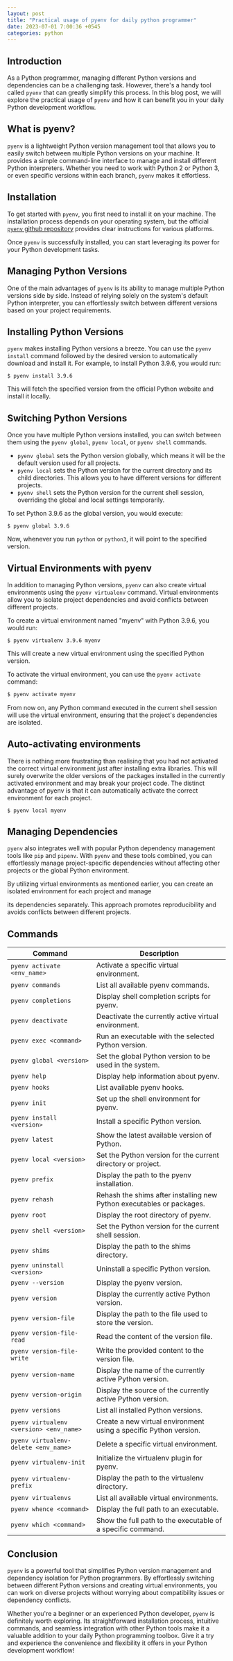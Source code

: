 ```yaml
---
layout: post
title: "Practical usage of pyenv for daily python programmer"
date: 2023-07-01 7:00:36 +0545
categories: python
---
```


## Introduction

As a Python programmer, managing different Python versions and dependencies can be a challenging task. However, there's a handy tool called `pyenv` that can greatly simplify this process. In this blog post, we will explore the practical usage of `pyenv` and how it can benefit you in your daily Python development workflow.

## What is pyenv?

`pyenv` is a lightweight Python version management tool that allows you to easily switch between multiple Python versions on your machine. It provides a simple command-line interface to manage and install different Python interpreters. Whether you need to work with Python 2 or Python 3, or even specific versions within each branch, `pyenv` makes it effortless.

## Installation

To get started with `pyenv`, you first need to install it on your machine. The installation process depends on your operating system, but the official [`pyenv` github repository](https://github.com/pyenv/pyenv) provides clear instructions for various platforms.

Once `pyenv` is successfully installed, you can start leveraging its power for your Python development tasks.

## Managing Python Versions

One of the main advantages of `pyenv` is its ability to manage multiple Python versions side by side. Instead of relying solely on the system's default Python interpreter, you can effortlessly switch between different versions based on your project requirements.

## Installing Python Versions

`pyenv` makes installing Python versions a breeze. You can use the `pyenv install` command followed by the desired version to automatically download and install it. For example, to install Python 3.9.6, you would run:

```
$ pyenv install 3.9.6
```

This will fetch the specified version from the official Python website and install it locally.

## Switching Python Versions

Once you have multiple Python versions installed, you can switch between them using the `pyenv global`, `pyenv local`, or `pyenv shell` commands.

- `pyenv global` sets the Python version globally, which means it will be the default version used for all projects.
- `pyenv local` sets the Python version for the current directory and its child directories. This allows you to have different versions for different projects.
- `pyenv shell` sets the Python version for the current shell session, overriding the global and local settings temporarily.

To set Python 3.9.6 as the global version, you would execute:

```
$ pyenv global 3.9.6
```

Now, whenever you run `python` or `python3`, it will point to the specified version.

## Virtual Environments with pyenv

In addition to managing Python versions, `pyenv` can also create virtual environments using the `pyenv virtualenv` command. Virtual environments allow you to isolate project dependencies and avoid conflicts between different projects.

To create a virtual environment named "myenv" with Python 3.9.6, you would run:

```
$ pyenv virtualenv 3.9.6 myenv
```

This will create a new virtual environment using the specified Python version.

To activate the virtual environment, you can use the `pyenv activate` command:

```bash
$ pyenv activate myenv
```

From now on, any Python command executed in the current shell session will use the virtual environment, ensuring that the project's dependencies are isolated.

## Auto-activating environments
There is nothing more frustrating than realising that you had not activated the correct virtual environment just after installing extra libraries. This will surely overwrite the older versions of the packages installed in the currently activated environment and may break your project code. The distinct advantage of pyenv is that it can automatically activate the correct environment for each project.

```
$ pyenv local myenv
```

## Managing Dependencies

`pyenv` also integrates well with popular Python dependency management tools like `pip` and `pipenv`. With `pyenv` and these tools combined, you can effortlessly manage project-specific dependencies without affecting other projects or the global Python environment.

By utilizing virtual environments as mentioned earlier, you can create an isolated environment for each project and manage

 its dependencies separately. This approach promotes reproducibility and avoids conflicts between different projects.

## Commands

| Command                               | Description                                                                                      |
| ------------------------------------- | ------------------------------------------------------------------------------------------------ |
| `pyenv activate <env_name>`           | Activate a specific virtual environment.                                                         |
| `pyenv commands`                      | List all available pyenv commands.                                                               |
| `pyenv completions`                   | Display shell completion scripts for pyenv.                                                      |
| `pyenv deactivate`                    | Deactivate the currently active virtual environment.                                             |
| `pyenv exec <command>`                | Run an executable with the selected Python version.                                              |
| `pyenv global <version>`              | Set the global Python version to be used in the system.                                          |
| `pyenv help`                          | Display help information about pyenv.                                                            |
| `pyenv hooks`                         | List available pyenv hooks.                                                                      |
| `pyenv init`                          | Set up the shell environment for pyenv.                                                          |
| `pyenv install <version>`             | Install a specific Python version.                                                               |
| `pyenv latest`                        | Show the latest available version of Python.                                                     |
| `pyenv local <version>`               | Set the Python version for the current directory or project.                                     |
| `pyenv prefix`                        | Display the path to the pyenv installation.                                                      |
| `pyenv rehash`                        | Rehash the shims after installing new Python executables or packages.                            |
| `pyenv root`                          | Display the root directory of pyenv.                                                             |
| `pyenv shell <version>`               | Set the Python version for the current shell session.                                            |
| `pyenv shims`                         | Display the path to the shims directory.                                                         |
| `pyenv uninstall <version>`           | Uninstall a specific Python version.                                                             |
| `pyenv --version`                     | Display the pyenv version.                                                                       |
| `pyenv version`                       | Display the currently active Python version.                                                     |
| `pyenv version-file`                  | Display the path to the file used to store the version.                                           |
| `pyenv version-file-read`             | Read the content of the version file.                                                            |
| `pyenv version-file-write`            | Write the provided content to the version file.                                                  |
| `pyenv version-name`                  | Display the name of the currently active Python version.                                         |
| `pyenv version-origin`                | Display the source of the currently active Python version.                                       |
| `pyenv versions`                      | List all installed Python versions.                                                              |
| `pyenv virtualenv <version> <env_name>` | Create a new virtual environment using a specific Python version.                                |
| `pyenv virtualenv-delete <env_name>`  | Delete a specific virtual environment.                                                           |
| `pyenv virtualenv-init`               | Initialize the virtualenv plugin for pyenv.                                                      |
| `pyenv virtualenv-prefix`             | Display the path to the virtualenv directory.                                                    |
| `pyenv virtualenvs`                   | List all available virtual environments.                                                         |
| `pyenv whence <command>`              | Display the full path to an executable.                                                          |
| `pyenv which <command>`               | Show the full path to the executable of a specific command.                                      |


## Conclusion

`pyenv` is a powerful tool that simplifies Python version management and dependency isolation for Python programmers. By effortlessly switching between different Python versions and creating virtual environments, you can work on diverse projects without worrying about compatibility issues or dependency conflicts.

Whether you're a beginner or an experienced Python developer, `pyenv` is definitely worth exploring. Its straightforward installation process, intuitive commands, and seamless integration with other Python tools make it a valuable addition to your daily Python programming toolbox. Give it a try and experience the convenience and flexibility it offers in your Python development workflow!